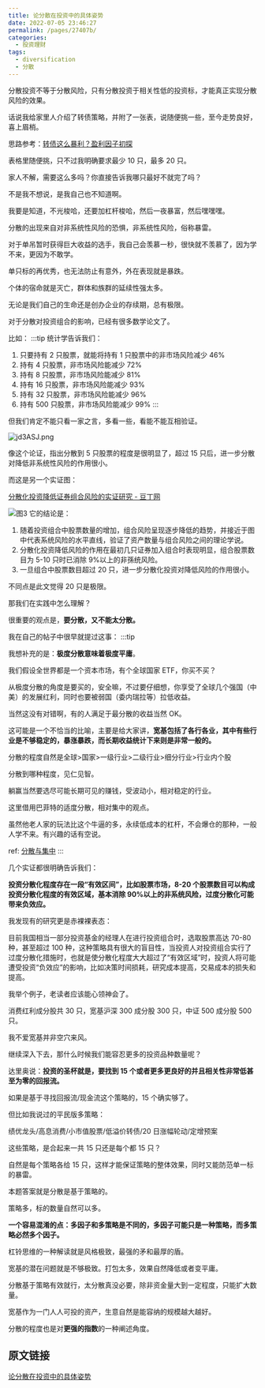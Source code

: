 ```yaml
---
title: 论分散在投资中的具体姿势
date: 2022-07-05 23:46:27
permalink: /pages/27407b/
categories:
  - 投资理财
tags:
  - diversification
  - 分散
---
```


分散投资不等于分散风险，只有分散投资于相关性低的投资标，才能真正实现分散风险的效果。

<!-- more -->

话说我给家里人介绍了转债策略，并附了一张表，说随便挑一些，至今走势良好，喜上眉梢。  

思路参考：[转债这么暴利？盈利因子初探](https://mp.weixin.qq.com/s/lfoR6YYt81TKRgl8LfXxMg)

表格里随便挑，只不过我明确要求最少 10 只，最多 20 只。

家人不解，需要这么多吗？你直接告诉我哪只最好不就完了吗？

不是我不想说，是我自己也不知道啊。

我要是知道，不光梭哈，还要加杠杆梭哈，然后一夜暴富，然后嘿嘿嘿。  


分散的出现来自对非系统性风险的恐惧，非系统性风险，俗称暴雷。  

对于单吊暂时获得巨大收益的选手，我自己会羡慕一秒，很快就不羡慕了，因为学不来，更因为不敢学。

单只标的再优秀，也无法防止有意外，外在表现就是暴跌。

个体的宿命就是灭亡，群体和族群的延续性强太多。

无论是我们自己的生命还是创办企业的存续期，总有极限。

对于分散对投资组合的影响，已经有很多数学论文了。  

比如：
:::tip
统计学告诉我们：
1. 只要持有 2 只股票，就能将持有 1 只股票中的非市场风险减少 46%
2. 持有 4 只股票，非市场风险能减少 72%
3. 持有 8 只股票，非市场风险能减少 81%
4. 持有 16 只股票，非市场风险能减少 93%
5. 持有 32 只股票，非市场风险能减少 96% 
6. 持有 500 只股票，非市场风险能减少 99%
::: 
  

但我们肯定不能只看一家之言，多看一些，看能不能互相验证。  

![jd3ASJ.png](https://s1.ax1x.com/2022/07/06/jd3ASJ.png)

像这个论证，指出分散到 5 只股票的程度是很明显了，超过 15 只后，进一步分散对降低非系统性风险的作用很小。

而这是另一个实证图：

[分散化投资降低证券组合风险的实证研究 - 豆丁网](https://www.docin.com/p-283977006.html)

![图3](https://static01.imgkr.com/temp/0bf785b5d4714b72906b19080d741db6.png)
它的结论是：  

1. 随着投资组合中股票数量的增加，组合风险呈现逐步降低的趋势，并接近于图中代表系统风险的水平直线，验证了资产数量与组合风险之间的理论学说。
2. 分散化投资降低风险的作用在最初几只证券加入组合时表现明显，组合股票数目为 5-10 只时已消除 9%以上的非孫统风险。
3. 一旦组合中股票数目超过 20 只，进一步分散化投资对降低风险的作用很小。

不同点是此文觉得 20 只是极限。

那我们在实践中怎么理解？

很重要的观点是，**要分散，又不能太分散。**

我在自己的帖子中很早就提过这事：
:::tip
  
我想补充的是：**极度分散意味着极度平庸**。  
  
我们假设全世界都是一个资本市场，有个全球国家 ETF，你买不买？  
  
从极度分散的角度是要买的，安全嘛，不过要仔细想，你享受了全球几个强国（中美）的发展红利，同时也要被弱国（委内瑞拉等）拉低收益。  
  
当然这没有对错啊，有的人满足于最分散的收益当然 OK。  
  
这可能是一个不恰当的比喻，主要是给大家讲，**宽基包括了各行各业，其中有些行业是不够稳定的，暴涨暴跌，而长期收益统计下来则是非常一般的。**  
  
分散的程度自然是全球>国家>一级行业>二级行业>细分行业>行业内个股  
  
分散到哪种程度，见仁见智。  
  
躺赢当然要选尽可能长期可见的赚钱，受波动小，相对稳定的行业。  
  
这里借用巴菲特的适度分散，相对集中的观点。  

虽然他老人家的玩法比这个牛逼的多，永续低成本的杠杆，不会爆仓的那种，一般人学不来。有兴趣的话有空说。 

ref: [分散与集中](/invest/road-to-win/#%E5%88%86%E6%95%A3%E5%92%8C%E9%9B%86%E4%B8%AD)
:::

几个实证都很明确告诉我们：

**投资分散化程度存在一段“有效区间”，比如股票市场，8-20 个股票数目可以构成投资分散化程度的有效区域，基本消除 90%以上的非系统风险，过度分散化可能带来负效应。**  

我发现有的研究更是赤裸裸表态：

目前我国相当一部分投资基金的经理人在进行投资组合时，选取股票高达 70-80 种，甚至超过 100 种，这种策略具有很大的盲目性，当投资人对投资组合实行了过度分散化措施时，也就是使分散化程度大大超过了“有效区域”时，投资人将可能遭受投资“负效应”的影响，比如决策时间损耗，研究成本提高，交易成本的损失和提高。

我举个例子，老读者应该能心领神会了。

消费红利成分股共 30 只，宽基沪深 300 成分股 300 只，中证 500 成分股 500 只。

我不爱宽基并非空穴来风。

继续深入下去，那什么时候我们能容忍更多的投资品种数量呢？

达里奥说：**投资的圣杯就是，要找到 15 个或者更多更良好的并且相关性非常低甚至为零的回报流。**

如果是基于寻找回报流/现金流这个策略的，15 个确实够了。

但比如我说过的平民版多策略：

绩优龙头/高息消费/小市值股票/低溢价转债/20 日涨幅轮动/定增预案

这些策略，是合起来一共 15 只还是每个都 15 只？  

自然是每个策略各给 15 只，这样才能保证策略的整体效果，同时又能防范单一标的暴雷。

本题答案就是分散是基于策略的。

策略多，标的数量自然可以多。

**一个容易混淆的点：多因子和多策略是不同的，多因子可能只是一种策略，而多策略必然多个因子。**

杠铃思维的一种解读就是风格极致，最强的矛和最厚的盾。

宽基的潜在问题就是不够极致。打包太多，效果自然降低或者变平庸。

分散基于策略有效就行，太分散真没必要，除非资金量大到一定程度，只能扩大数量。  

宽基作为一门人人可投的资产，生意自然是能容纳的规模越大越好。

分散的程度也是对**更强的指数**的一种阐述角度。  

## 原文链接

[论分散在投资中的具体姿势](https://mp.weixin.qq.com/s/9lK7OY5BtjD0tJs6OF2ZOg)
